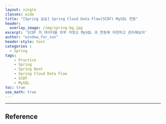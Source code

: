 ```yaml
--- 
layout: single
classes: wide
title: "[Spring 실습] Spring Cloud Data Flow(SCDF) MySQL 연동"
header:
  overlay_image: /img/spring-bg.jpg
excerpt: 'SCDF 의 데이터를 외부 저장소 MySQL 과 연동해 저장하고 관리해보자'
author: "window_for_sun"
header-style: text
categories :
  - Spring
tags:
    - Practice
    - Spring
    - Spring Boot
    - Spring Cloud Data Flow
    - SCDF
    - MySQL
toc: true
use_math: true
---  
```



---  
## Reference
[]()  